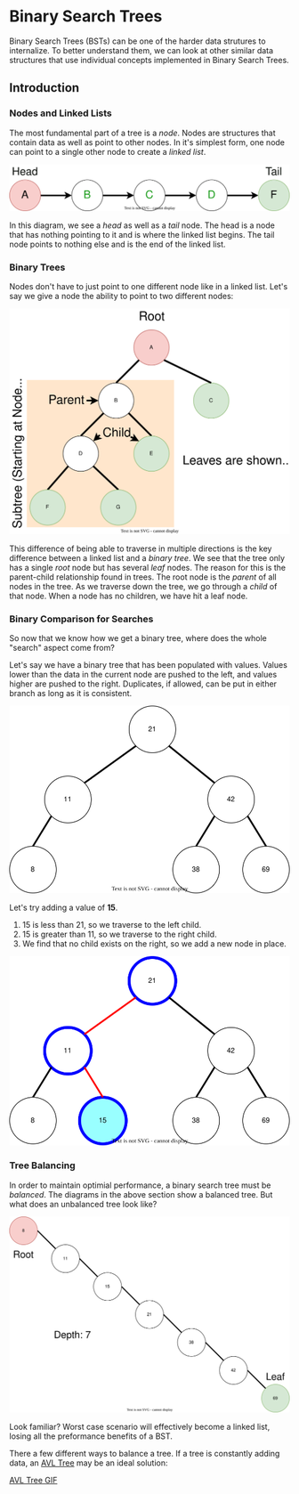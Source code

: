 # Binary Search Trees

Binary Search Trees (BSTs) can be one of the harder data strutures to internalize.
To better understand them, we can look at other similar data structures that use individual
concepts implemented in Binary Search Trees.

## Introduction

### Nodes and Linked Lists

The most fundamental part of a tree is a *node*. Nodes are structures that contain
data as well as point to other nodes. In it's simplest form, one node can point to a
single other node to create a *linked list*.

![diagram showing a linked list](pictures/nodes-linked-list.drawio.svg)

In this diagram, we see a *head* as well as a *tail* node. The head is a node that has nothing
pointing to it and is where the linked list begins. The tail node points to nothing else and is
the end of the linked list.

### Binary Trees

Nodes don't have to just point to one different node like in a linked list. Let's say we give
a node the ability to point to two different nodes:

![diagram showing a binary tree](pictures/binary-tree.drawio.svg)

This difference of being able to traverse in multiple directions is the key difference between
a linked list and a *binary tree*. We see that the tree only has a single *root* node but
has several *leaf* nodes. The reason for this is the parent-child relationship found in trees.
The root node is the *parent* of all nodes in the tree. As we traverse down the tree, we go
through a *child* of that node. When a node has no children, we have hit a leaf node.

### Binary Comparison for Searches

So now that we know how we get a binary tree, where does the whole "search" aspect come from?

Let's say we have a binary tree that has been populated with values. Values lower than the data
in the current node are pushed to the left, and values higher are pushed to the right.
Duplicates, if allowed, can be put in either branch as long as it is consistent.

![diagram showing a BST](pictures/bst-example.drawio.svg)

Let's try adding a value of **15**.

1. 15 is less than 21, so we traverse to the left child.
2. 15 is greater than 11, so we traverse to the right child.
3. We find that no child exists on the right, so we add a new node in place.

![diagram showing traversal of tree and addition of new node](pictures/bst-add-node-example.drawio.svg)

### Tree Balancing

In order to maintain optimial performance, a binary search tree must be *balanced*.
The diagrams in the above section show a balanced tree. But what does an unbalanced tree look like?

![diagram of an unbalanced tree](pictures/unbalanced-bst.drawio.svg)

Look familiar? Worst case scenario will effectively become a linked list, losing all the preformance
benefits of a BST.

There a few different ways to balance a tree. If a tree is constantly adding data, an
[AVL Tree](https://en.wikipedia.org/wiki/AVL_tree) may be an ideal solution:

[AVL Tree GIF](https://upload.wikimedia.org/wikipedia/commons/f/fd/AVL_Tree_Example.gif)